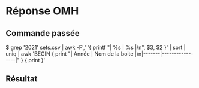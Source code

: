 


# Réponse OMH


## Commande passée

   $ grep '2021' sets.csv | awk -F',' '{ printf "| %s | %s |\n", $3, $2 }' | sort | uniq | awk 'BEGIN { print "| Année | Nom de la boite |\n|-------|-----------------|" } { print }'


## Résultat
